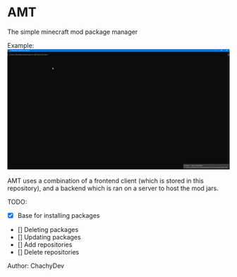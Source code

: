 # AMT 
The simple minecraft mod package manager

Example:
![Example](.github/images/cmd.gif)

AMT uses a combination of a frontend client (which is stored in this repository), and a backend which is ran on a server to host the mod jars. 

TODO:

- [x] Base for installing packages
- [] Deleting packages
- [] Updating packages
- [] Add repositories
- [] Delete repositories

Author: ChachyDev
